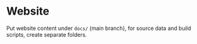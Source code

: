 # Website

Put website content under `docs/` (main branch), for source data and build scripts, create separate folders.

